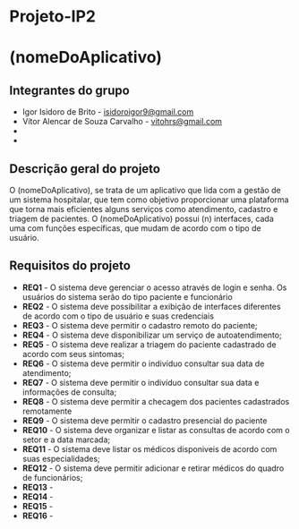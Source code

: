 # Projeto-IP2

# (nomeDoAplicativo)

## Integrantes do grupo 
 * Igor Isidoro de Brito - isidoroigor9@gmail.com
 * Vítor Alencar de Souza Carvalho - vitohrs@gmail.com
 * 
 * 
 
## Descrição geral do projeto 
O (nomeDoAplicativo), se trata de um aplicativo que lida com a gestão de um sistema hospitalar, que tem como objetivo proporcionar uma plataforma que torna mais eficientes alguns serviços como atendimento, cadastro e triagem de pacientes. O (nomeDoAplicativo) possui (n) interfaces, cada uma com funções específicas, que mudam de acordo com o tipo de usuário. 
 
## Requisitos do projeto
 * **REQ1** - O sistema deve gerenciar o acesso através de login e senha. Os usuários do sistema serão do tipo paciente e funcionário
 * **REQ2** - O sistema deve possibilitar a exibição de interfaces diferentes de acordo com o tipo de usuário e suas credenciais
 * **REQ3** - O sistema deve permitir o cadastro remoto do paciente;
 * **REQ4** - O sistema deve disponibilizar um serviço de autoatendimento;
 * **REQ5** - O sistema deve realizar a triagem do paciente cadastrado de acordo com seus sintomas;
 * **REQ6** - O sistema deve permitir o indivíduo consultar sua data de atendimento;
 * **REQ7** - O sistema deve permitir o indivíduo consultar sua data e informações de consulta;
 * **REQ8** - O sistema deve permitir a checagem dos pacientes cadastrados remotamente
 * **REQ9** - O sistema deve permitir o cadastro presencial do paciente
 * **REQ10** - O sistema deve organizar e listar as consultas de acordo com o setor e a data marcada;
 * **REQ11** - O sistema deve listar os médicos disponiveis de acordo com suas especialidades;
 * **REQ12** - O sistema deve permitir adicionar e retirar médicos do quadro de funcionários;
 * **REQ13** - 
 * **REQ14** -
 * **REQ15** -
 * **REQ16** -
 

